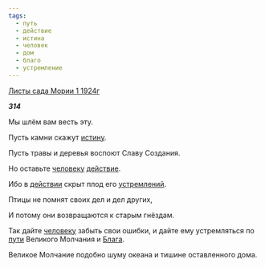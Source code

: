 ```yaml
---
tags:
  - путь
  - действие
  - истина
  - человек
  - дом
  - благо
  - устремление
---
```

[Листы сада Мории 1 1924г](https://127.0.0.1:4002/agni/1924)

___314___

Мы шлём вам весть эту.   

Пусть камни скажут [истину](../../../tags/#истина).   

Пусть травы и деревья воспоют Славу Создания.   

Но оставьте [человеку](../../../tags/#человек) [действие](../../../tags/#действие).   

Ибо в [действии](../../../tags/#действие) скрыт плод его [устремлений](../../../tags/#устремление).   

Птицы не помнят своих дел и дел других,   

И потому они возвращаются к старым гнёздам.   

Так дайте [человеку](../../../tags/#человек) забыть свои ошибки, и дайте ему устремляться по [пути](../../../tags/#путь) Великого Молчания и [Блага](../../../tags/#благо).   

Великое Молчание подобно шуму океана и тишине оставленного дома.   

